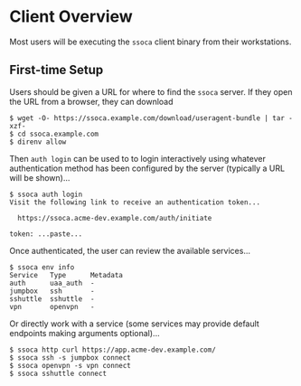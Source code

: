 # Client Overview

Most users will be executing the `ssoca` client binary from their workstations.


## First-time Setup

Users should be given a URL for where to find the `ssoca` server. If they open the URL from a browser, they can download

    $ wget -O- https://ssoca.example.com/download/useragent-bundle | tar -xzf-
    $ cd ssoca.example.com
    $ direnv allow

Then `auth login` can be used to to login interactively using whatever authentication method has been configured by the server (typically a URL will be shown)...

    $ ssoca auth login
    Visit the following link to receive an authentication token...

      https://ssoca.acme-dev.example.com/auth/initiate

    token: ...paste...

Once authenticated, the user can review the available services...

    $ ssoca env info
    Service   Type      Metadata  
    auth      uaa_auth  -
    jumpbox   ssh       -
    sshuttle  sshuttle  -
    vpn       openvpn   -


Or directly work with a service (some services may provide default endpoints making arguments optional)...

    $ ssoca http curl https://app.acme-dev.example.com/
    $ ssoca ssh -s jumpbox connect
    $ ssoca openvpn -s vpn connect
    $ ssoca sshuttle connect
